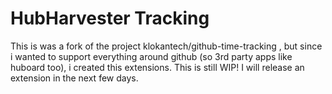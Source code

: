 HubHarvester Tracking
=====================

This is was a fork of the project klokantech/github-time-tracking , but since i wanted to support
everything around github (so 3rd party apps like huboard too), i created this extensions. This is
still WIP! I will release an extension in the next few days.


